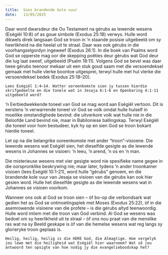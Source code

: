 ```yaml
---
title:  Soos brandende kole vuur
date:   13/05/2025
---
```


Daar word dwarsdeur die Ou Testament na gérubs as lewende wesens (Eségiël 10:8) of as goue simbole (Exodus 25:18) verwys. Hulle word dikwels direk langsaan God se troon in ’n staande posisie uitgebeeld om sy heerlikheid na die heelal uit te straal. Daar was ook gérubs in die voorhangselgordyn ingeweef (Exodus 26:1). In die boek van Psalms word God se opperste mag oor die skepping poëties deur gérubs wat God deur die lug laat sweef, uitgebeeld (Psalm 18:11). Volgens God se bevel was daar twee gérubs teenoor mekaar uit een stuk goud saam met die versoendeksel gemaak met hulle vlerke boontoe uitgesprei, terwyl hulle met hul vlerke die versoendeksel bedek (Exodus 25:18–20).

`Lees Eségiël 1:4–14. Watter ooreenkomste sien jy tussen hierdie skrifgedeelte en die tonele wat in Jesaja 6:1-6 en Openbaring 4:1-11 uitgebeeld word?`

’n Eerbiedwekkende toneel van God se mag word aan Eségiël vertoon. Dit is eerstens ’n verwarrende toneel vir God se volk omdat hulle hulself in moeilike omstandighede bevind: die uitverkore volk wat hulle nie in die Beloofde Land bevind nie, maar in Babiloniese ballingskap. Terwyl Eségiël die toneel voor hom bestudeer, kyk hy op en sien God se troon bokant hierdie toneel.

Let op na die belangrike ooreenkomste met ander “troon”-visioene. Die lewende wesens wat Eségiël sien, het dieselfde gesigte as die lewende wesens in Johannes se visioen: ’n leeu, ’n arend, ’n os en ’n man.

Die misterieuse wesens met vier gesigte word nie spesifieke name gegee in die oorspronklike beskrywing nie; maar later, tydens ’n ander troonkamer visioen (lees Eségiël 10:1-21), word hulle “gérubs” genoem, en die brandende kole vuur van Jesaja se visioen van die gérubs kan ook hier gesien word. Hulle het dieselfde gesigte as die lewende wesens wat in Johannes se visioen voorkom.

Wanneer ons ook al God se troon sien – òf bo-op die verbondsark wat gedien het as God se ontmoetingsplek met Moses (Exodus 25:22), òf in die asemrowende visioene van die profete – is die gérubs altyd teenwoordig. Hulle word intiem met die troon van God verbind. Al God se wesens was bedoel om sy heerlikheid uit te straal – òf ons nou praat van die menslike ras wat na sy Beeld geskape is òf van die hemelse wesens wat reg langs sy glorieryke troon geplaas is.

`Heilig, heilig, heilig is die HERE God, die Almagtige. Hoe vergelyk jou lewe met die heiligheid wat Eségiël hier waarneem? Wat sê jou antwoord ten opsigte van hoe nodig jy die evangelieboodskap het?`